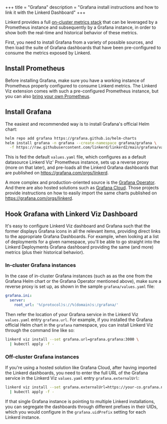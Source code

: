 +++
title = "Grafana"
description = "Grafana install instructions and how to link it with the Linkerd Dashboard"
+++

Linkerd provides a full [on-cluster metrics stack](../../features/dashboard/)
that can be leveraged by a Prometheus instance and subsequently by a Grafana
instance, in order to show both the real-time and historical behavior of these
metrics.

First, you need to install Grafana from a variety of possible sources, and then
load the suite of Grafana dashboards that have been pre-configured to consume
the metrics exposed by Linkerd.

## Install Prometheus

Before installing Grafana, make sure you have a working instance of Prometheus
properly configured to consume Linkerd metrics. The Linkerd Viz extension comes
with such a pre-configured Prometheus instance, but you can also [bring your own
Prometheus](../external-prometheus/).

## Install Grafana

The easiest and recommended way is to install Grafana's official Helm chart:

```bash
helm repo add grafana https://grafana.github.io/helm-charts
helm install grafana -n grafana --create-namespace grafana/grafana \
  -f https://raw.githubusercontent.com/linkerd/linkerd2/main/grafana/values.yaml
```

This is fed the default `values.yaml` file, which configures as a default
datasource Linkerd Viz' Prometheus instance, sets up a reverse proxy (more on
that later), and pre-loads all the Linkerd Grafana dashboards that are published
on <https://grafana.com/orgs/linkerd>.

A more complex and production-oriented source is the [Grafana
Operator](https://github.com/grafana-operator/grafana-operator). And there are
also hosted solutions such as [Grafana
Cloud](https://grafana.com/products/cloud/). Those projects provide instructions
on how to easily import the same charts published on
<https://grafana.com/orgs/linkerd>.

## Hook Grafana with Linkerd Viz Dashboard

It's easy to configure Linkerd Viz dashboard and Grafana such that the former
displays Grafana icons in all the relevant items, providing direct links to the
appropriate Grafana Dashboards. For example, when looking at a list of
deployments for a given namespace, you'll be able to go straight into the
Linkerd Deployments Grafana dashboard providing the same (and more) metrics
(plus their historical behavior).

### In-cluster Grafana instances

In the case of in-cluster Grafana instances (such as as the one from the Grafana
Helm chart or the Grafana Operator mentioned above), make sure a reverse proxy
is set up, as shown in the sample `grafana/values.yaml` file:

```yaml
grafana.ini:
  server:
    root_url: '%(protocol)s://%(domain)s:/grafana/'
```

Then refer the location of your Grafana service in the Linkerd Viz `values.yaml`
entry `grafana.url`. For example, if you installed the Grafana official Helm
chart in the `grafana` namespace, you can install Linkerd Viz through the
command line like so:

```bash
linkerd viz install --set grafana.url=grafana.grafana:3000 \
  | kubectl apply -f -
```

### Off-cluster Grafana instances

If you're using a hosted solution like Grafana Cloud, after having imported the
Linkerd dashboards, you need to enter the full URL of the Grafana service in the
Linkerd Viz `values.yaml` entry `grafana.externalUrl`:

```bash
linkerd viz install --set grafana.externalUrl=https://your-co.grafana.net/ \
  | kubectl apply -f -
```

If that single Grafana instance is pointing to multiple Linkerd installations,
you can segregate the dashboards through different prefixes in their UIDs, which
you would configure in the `grafana.uidPrefix` setting for each Linkerd
instance.
